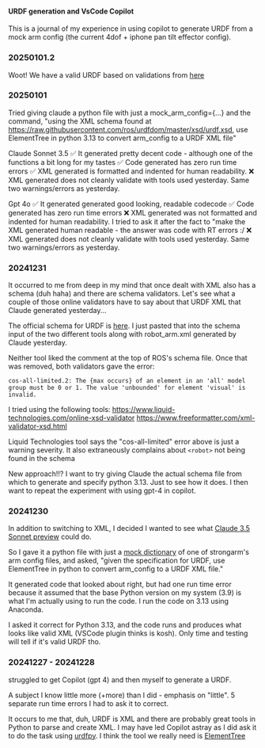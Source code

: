 

#### URDF generation and VsCode Copilot

This is a journal of my experience in using copilot to generate URDF from a mock arm config (the current 4dof + iphone pan tilt effector config).

### 20250101.2

Woot! We have a valid URDF based on validations from [here](http://wiki.ros.org/urdf)

### 20250101

Tried giving claude a python file with just a mock_arm_config={...} and the command, "using the XML schema found at https://raw.githubusercontent.com/ros/urdfdom/master/xsd/urdf.xsd, use ElementTree in python 3.13 to convert arm_config to a URDF XML file"

Claude Sonnet 3.5
✅  It generated pretty decent code - although one of the functions a bit long for my tastes
✅  Code generated has zero run time errors
✅  XML generated is formatted and indented for human readability.
❌  XML generated does not cleanly validate with tools used yesterday.  Same two warnings/errors as yesterday.

Gpt 4o
✅  It generated generated good looking, readable codecode
✅  Code generated has zero run time errors
❌  XML generated was not formatted and indented for human readability.  I tried to ask it after the fact to "make the XML generated human readable - the answer was code with RT errors :/
❌  XML generated does not cleanly validate with tools used yesterday.  Same two warnings/errors as yesterday.


### 20241231

It occurred to me from deep in my mind that once dealt with XML also has a schema (duh haha) and there are schema validators.  Let's see what a couple of those online validators have to say about that URDF XML that Claude generated yesterday...

The official schema for URDF is [here](https://github.com/littlebee/strongarm/blob/d13527b5e57598f05cb5dbe802188f13e9146b57/src/commons/to_udrf.py#L116).  I just pasted that into the schema input of the two different tools along with robot_arm.xml generated by Claude yesterday.

Neither tool liked the comment at the top of ROS's schema file.  Once that was removed, both validators gave the error:

```
cos-all-limited.2: The {max occurs} of an element in an 'all' model group must be 0 or 1. The value 'unbounded' for element 'visual' is invalid.
```

I tried using the following tools:
https://www.liquid-technologies.com/online-xsd-validator
https://www.freeformatter.com/xml-validator-xsd.html

Liquid Technologies tool says the "cos-all-limited" error above is just a warning severity.  It also extraneously complains about `<robot>` not being found in the schema

New approach!!?  I want to try giving Claude the actual schema file from which to generate and specify python 3.13.  Just to see how it does. I then want to repeat the experiment with using gpt-4 in copilot.


### 20241230

In addition to switching to XML, I decided I wanted to see what [Claude 3.5 Sonnet preview](https://www.anthropic.com/news/claude-3-5-sonnet) could do.

So I gave it a python file with just a [mock dictionary](https://github.com/littlebee/strongarm/blob/d13527b5e57598f05cb5dbe802188f13e9146b57/src/commons/to_udrf.py#L116) of one of strongarm's arm config files, and asked,  "given the specification for URDF, use ElementTree in python to convert arm_config to a URDF XML file."

It generated code that looked about right, but had one run time error because it assumed that the base Python version on my system (3.9) is what I'm actually using to run the code.  I run the code on 3.13 using Anaconda.

I asked it correct for Python 3.13, and the code runs and produces what looks like valid XML (VSCode plugin thinks is kosh).  Only time and testing will tell if it's valid URDF tho.


### 20241227 - 20241228

struggled to get Copilot (gpt 4) and then myself to generate a URDF.

A subject I know little more (+more) than I did - emphasis on "little".  5 separate run time errors I had to ask it to correct.

It occurs to me that, duh, URDF is XML and there are probably great tools in Python to parse and create XML. I may have led Copilot astray as I did ask it to do the task using [urdfpy](https://urdfpy.readthedocs.io/en/latest/).  I think the tool we really need is [ElementTree](https://docs.python.org/3/library/xml.etree.elementtree.html)